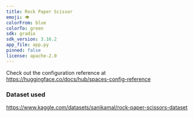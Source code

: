 ```yaml
---
title: Rock Paper Scissor
emoji: 👁
colorFrom: blue
colorTo: green
sdk: gradio
sdk_version: 3.16.2
app_file: app.py
pinned: false
license: apache-2.0
---
```


Check out the configuration reference at https://huggingface.co/docs/hub/spaces-config-reference

### Dataset used

https://www.kaggle.com/datasets/sanikamal/rock-paper-scissors-dataset
